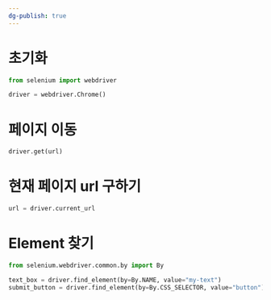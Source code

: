 ```yaml
---
dg-publish: true
---
```


# 초기화
```python
from selenium import webdriver

driver = webdriver.Chrome()
```

# 페이지 이동
```python
driver.get(url)
```

# 현재 페이지 url 구하기
```python
url = driver.current_url
```

# Element 찾기
```python
from selenium.webdriver.common.by import By

text_box = driver.find_element(by=By.NAME, value="my-text")
submit_button = driver.find_element(by=By.CSS_SELECTOR, value="button")
```